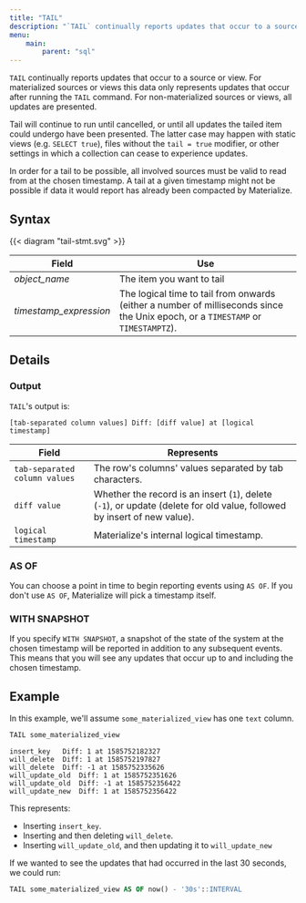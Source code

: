 ```yaml
---
title: "TAIL"
description: "`TAIL` continually reports updates that occur to a source or view."
menu:
    main:
        parent: "sql"
---
```


`TAIL` continually reports updates that occur to a source or view.
For materialized sources or views this data only represents updates that occur after running the `TAIL` command.
For non-materialized sources or views, all updates are presented.

Tail will continue to run until cancelled, or until all updates the tailed item could undergo have been presented. The latter case may happen with static views (e.g. `SELECT true`), files without the `tail = true` modifier, or other settings in which a collection can cease to experience updates.

In order for a tail to be possible, all involved sources must be valid to read from at the chosen timestamp.
A tail at a given timestamp might not be possible if data it would report has already been compacted by Materialize.

## Syntax

{{< diagram "tail-stmt.svg" >}}

Field | Use
------|-----
_object&lowbar;name_ | The item you want to tail
_timestamp&lowbar;expression_ | The logical time to tail from onwards (either a number of milliseconds since the Unix epoch, or a `TIMESTAMP` or `TIMESTAMPTZ`).

## Details

### Output

`TAIL`'s output is:

```shell
[tab-separated column values] Diff: [diff value] at [logical timestamp]
```

Field | Represents
------|-----------
`tab-separated column values` | The row's columns' values separated by tab characters.
`diff value` | Whether the record is an insert (`1`), delete (`-1`), or update (delete for old value, followed by insert of new value).
`logical timestamp` | Materialize's internal logical timestamp.

### AS OF

You can choose a point in time to begin reporting events using `AS OF`.
If you don't use `AS OF`, Materialize will pick a timestamp itself.

### WITH SNAPSHOT

If you specify `WITH SNAPSHOT`, a snapshot of the state of the system at the chosen timestamp will be reported in addition to any subsequent events.
This means that you will see any updates that occur up to and including the chosen timestamp.

## Example

In this example, we'll assume `some_materialized_view` has one `text` column.

```sql
TAIL some_materialized_view
```
```
insert_key   Diff: 1 at 1585752182327
will_delete  Diff: 1 at 1585752197827
will_delete  Diff: -1 at 1585752335626
will_update_old  Diff: 1 at 1585752351626
will_update_old  Diff: -1 at 1585752356422
will_update_new  Diff: 1 at 1585752356422
````

This represents:

- Inserting `insert_key`.
- Inserting and then deleting `will_delete`.
- Inserting `will_update_old`, and then updating it to `will_update_new`

If we wanted to see the updates that had occurred in the last 30 seconds, we could run:

```sql
TAIL some_materialized_view AS OF now() - '30s'::INTERVAL
```

